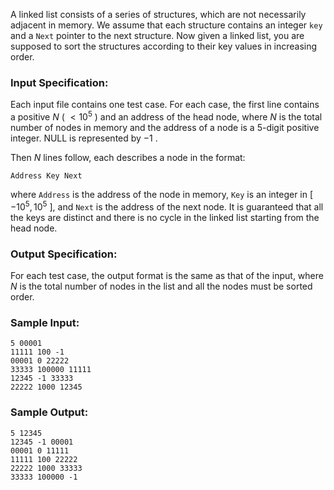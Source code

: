 <!-- Title
Linked List Sorting (25)
-->
A linked list consists of a series of structures, which are not necessarily
adjacent in memory. We assume that each structure contains an integer `key`
and a `Next` pointer to the next structure. Now given a linked list, you are
supposed to sort the structures according to their key values in increasing
order.

### Input Specification:

Each input file contains one test case. For each case, the first line contains
a positive $N$ ( $< 10^5$ ) and an address of the head node, where $N$ is the
total number of nodes in memory and the address of a node is a 5-digit
positive integer. NULL is represented by $-1$ .

Then $N$ lines follow, each describes a node in the format:

```
Address Key Next
```

where `Address` is the address of the node in memory, `Key` is an integer in [
$-10^5, 10^5$ ], and `Next` is the address of the next node. It is guaranteed
that all the keys are distinct and there is no cycle in the linked list
starting from the head node.

### Output Specification:

For each test case, the output format is the same as that of the input, where
$N$ is the total number of nodes in the list and all the nodes must be sorted
order.

### Sample Input:

```
5 00001
11111 100 -1
00001 0 22222
33333 100000 11111
12345 -1 33333
22222 1000 12345
```

### Sample Output:

```
5 12345
12345 -1 00001
00001 0 11111
11111 100 22222
22222 1000 33333
33333 100000 -1
```
